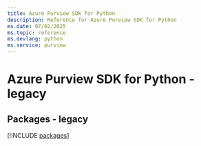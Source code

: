 ```yaml
---
title: Azure Purview SDK for Python
description: Reference for Azure Purview SDK for Python
ms.date: 07/02/2025
ms.topic: reference
ms.devlang: python
ms.service: purview
---
```

# Azure Purview SDK for Python - legacy
## Packages - legacy
[!INCLUDE [packages](purview-index.md)]
